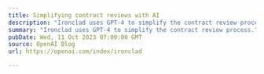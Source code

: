 ```yaml
---
title: Simplifying contract reviews with AI
description: "Ironclad uses GPT-4 to simplify the contract review process."
summary: "Ironclad uses GPT-4 to simplify the contract review process."
pubDate: Wed, 11 Oct 2023 07:00:00 GMT
source: OpenAI Blog
url: https://openai.com/index/ironclad

---
```


